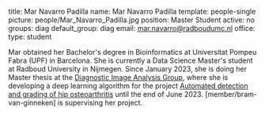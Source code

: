 title: Mar Navarro Padilla
name: Mar Navarro Padilla
template: people-single
picture: people/Mar_Navarro_Padilla.jpg
position: Master Student
active: no
groups: diag
default_group: diag
email: mar.navarro@radboudumc.nl
office: 
type: student

Mar obtained her Bachelor's degree in Bioinformatics at Universitat Pompeu Fabra (UPF) in Barcelona. She is currently a Data Science Master's student at Radboud University in Nijmegen. Since January 2023, she is doing her Master thesis at the [Diagnostic Image Analysis Group](http://diagnijmegen.nl), where she is developing a deep learning algorithm for the project [Automated detection and grading of hip osteoarthritis](https://www.ai-for-health.nl/projects/automated-detection-and-grading-of-hip-osteoartritis/) until the end of June 2023. [member/bram-van-ginneken] is supervising her project.

